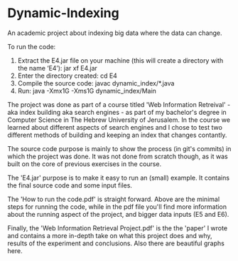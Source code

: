 # Dynamic-Indexing
An academic project about indexing big data where the data can change.  

To run the code:
1. Extract the E4.jar file on your machine (this will create a directory with the name ‘E4’):
    jar xf E4.jar
2. Enter the directory created:
    cd E4
3. Compile the source code:
    javac dynamic_index/*.java
5. Run:
    java -Xmx1G -Xms1G dynamic_index/Main

The project was done as part of a course titled 'Web Information Retreival' - aka index building aka search engines - as part of my bachelor's degree in Computer Science in The Hebrew University of Jerusalem.
In the course we learned about different aspects of search engines and I chose to test two different methods of building and keeping an index that changes contantly.

The source code purpose is mainly to show the process (in git's commits) in which the project was done. It was not done from scratch though, as it was built on the core of previous exercises in the course.

The 'E4.jar' purpose is to make it easy to run an (small) example. It contains the final source code and some input files. 

The 'How to run the code.pdf'  is straight forward. Above are the minimal steps for running the code, while in the pdf file you'll find more information about the running aspect of the project, and bigger data inputs (E5 and E6).

Finally, the 'Web Information Retrieval Project.pdf' is the the 'paper' I wrote and contains a more in-depth take on what this project does and why, results of the experiment and conclusions. Also there are beautiful  graphs here.

